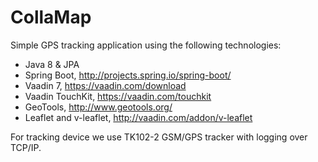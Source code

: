 # CollaMap

Simple GPS tracking application using the following technologies:

 * Java 8 & JPA
 * Spring Boot, http://projects.spring.io/spring-boot/
 * Vaadin 7, https://vaadin.com/download
 * Vaadin TouchKit, https://vaadin.com/touchkit
 * GeoTools, http://www.geotools.org/
 * Leaflet and v-leaflet, http://vaadin.com/addon/v-leaflet

For tracking device we use TK102-2 GSM/GPS tracker with logging over TCP/IP.


